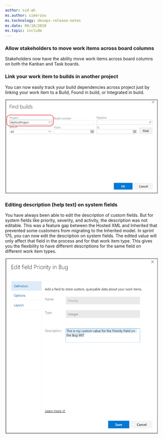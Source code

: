 ```yaml
---
author: sid-ah
ms.author: simerzou
ms.technology: devops-release-notes
ms.date: 09/10/2020
ms.topic: include
---
```

### Allow stakeholders to move work items across board columns

Stakeholders now have the ability move work items across board columns on both the Kanban and Task boards.

### Link your work item to builds in another project

You can now easily track your build dependencies across project just by linking your work item to a Build, Found in build, or Integrated in build.

<img src="../../media/175-boards-1-0.png" width="600" alt="link work items" style="border:#F0F0F0 1px solid;">  


### Editing description (help text) on system fields

You have always been able to edit the description of custom fields. But for system fields like priority, severity, and activity, the description was not editable. This was a feature gap between the Hosted XML and Inherited that prevented some customers from migrating to the Inherited model. In sprint 175, you can now edit the description on system fields. The edited value will only affect that field in the process and for that work item type. This gives you the flexibility to have different descriptions for the same field on different work item types.

<img src="../../media/175-boards-2-0.png" width="600" alt="edit description" style="border:#F0F0F0 1px solid;">    

